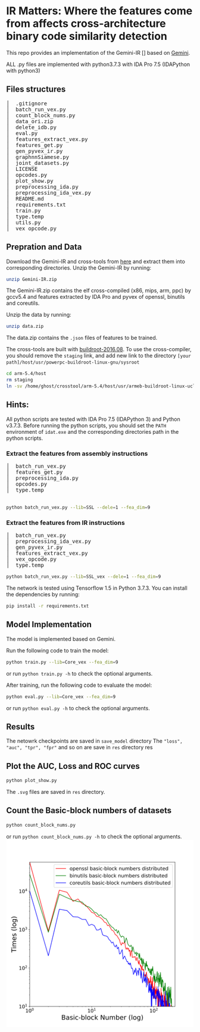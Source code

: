 # IR Matters: Where the features come from affects cross-architecture binary code similarity detection

This repo provides an implementation of the Gemini-IR [] based on [Gemini](https://github.com/xiaojunxu/dnn-binary-code-similarity).

ALL .py files are implemented with python3.7.3 with IDA Pro 7.5 (IDAPython with python3)

## Files structures
<pre>
│  .gitignore
│  batch_run_vex.py
│  count_block_nums.py
│  data_ori.zip
│  delete_idb.py
│  eval.py
│  features_extract_vex.py
│  features_get.py
│  gen_pyvex_ir.py
│  graphnnSiamese.py
│  joint_datasets.py
│  LICENSE
│  opcodes.py
│  plot_show.py
│  preprocessing_ida.py
│  preprocessing_ida_vex.py
│  README.md
│  requirements.txt
│  train.py
│  type.temp
│  utils.py
│  vex_opcode.py
</pre>

## Prepration and Data

Download the Gemini-IR and cross-tools from [here](https://drive.google.com/drive/folders/1H7c8XTchze4qxOFEFEbONsssXT-OMSb7) and extract them into corresponding directories.
Unzip the Gemini-IR by running:

```bash
unzip Gemini-IR.zip
```
The Gemini-IR.zip contains the elf cross-compiled (x86, mips, arm, ppc) by gccv5.4 and features extracted by IDA Pro and pyvex of openssl, binutils and coreutils.

Unzip the data by running:

```bash
unzip data.zip
```
The data.zip contains the `.json` files of features to be trained.

The cross-tools are built with [buildroot-2016.08](http://buildroot.net/downloads/).
To use the cross-compiler, you should remove the `staging` link, and add new link to the directory `[your path]/host/usr/powerpc-buildroot-linux-gnu/sysroot`
```bash
cd arm-5.4/host
rm staging
ln -sv /home/ghost/crosstool/arm-5.4/host/usr/armeb-buildroot-linux-uclibcgnueabi/sysroot staging
```


## Hints:
All python scripts are tested with IDA Pro 7.5 (IDAPython 3) and Python v3.7.3.
Before running the python scripts, you should set the `PATH` environment of `idat.exe` and the corresponding directories path in the python scripts.

### Extract the features from assembly instructions

<pre>
│  batch_run_vex.py
│  features_get.py
│  preprocessing_ida.py
│  opcodes.py
│  type.temp

</pre>

```bash
python batch_run_vex.py --lib=SSL --dele=1 --fea_dim=9
```

### Extract the features from IR instructions

<pre>
│  batch_run_vex.py
│  preprocessing_ida_vex.py
│  gen_pyvex_ir.py
│  features_extract_vex.py
│  vex_opcode.py
│  type.temp
</pre>

```bash
python batch_run_vex.py --lib=SSL_vex --dele=1 --fea_dim=9
```

The network is tested using Tensorflow 1.5 in Python 3.7.3. You can install the dependencies by running:
```bash
pip install -r requirements.txt
```

## Model Implementation
The model is implemented based on Gemini.

Run the following code to train the model:
```bash
python train.py --lib=Core_vex --fea_dim=9
```
or run `python train.py -h` to check the optional arguments.


After training, run the following code to evaluate the model:
```bash
python eval.py --lib=Core_vex --fea_dim=9
```
or run `python eval.py -h` to check the optional arguments.

## Results
The netowrk checkpoints are saved in `save_model` directory
The `"loss", "auc", "tpr", "fpr"` and so on are save in `res` directory
res

## Plot the AUC, Loss and ROC curves

```bash
python plot_show.py
```
The `.svg` files are saved in `res` directory.
## Count the Basic-block numbers of datasets

```bash
python count_block_nums.py
```
or run `python count_block_nums.py -h` to check the optional arguments.
![All distributed](https://raw.githubusercontent.com/yasong/Gemini-IR/master/res/all_distr.svg?token=ACKOVLY6OKILVGWGAMOQ4FTABUKVA)

